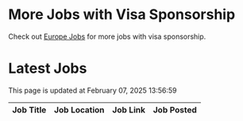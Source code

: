 # More Jobs with Visa Sponsorship

Check out [Europe Jobs](https://github.com/sureshparimi/europejobs#latest-jobs) for more jobs with visa sponsorship.

# Latest Jobs

This page is updated at February 07, 2025 13:56:59

| Job Title | Job Location | Job Link | Job Posted |
| --- | --- | --- | --- |

